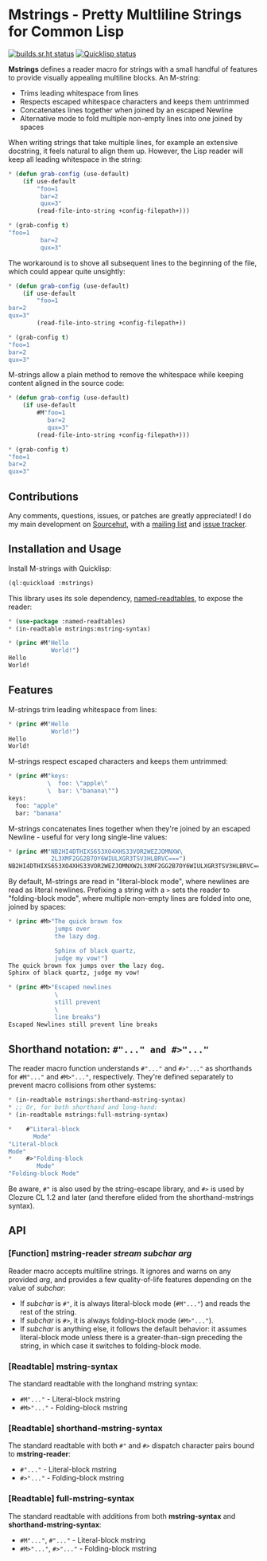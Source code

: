 # Mstrings - Pretty Multliline Strings for Common Lisp
[![builds.sr.ht status](https://builds.sr.ht/~shunter/mstrings/commits/master/test.yml.svg)](https://builds.sr.ht/~shunter/mstrings/commits/master/test.yml)
[![Quicklisp status](https://quickdocs.org/badge/mstrings.svg)](https://quickdocs.org/mstrings)

**Mstrings** defines a reader macro for strings with a small handful of
features to provide visually appealing multiline blocks. An M-string:

- Trims leading whitespace from lines
- Respects escaped whitespace characters and keeps them untrimmed
- Concatenates lines together when joined by an escaped Newline
- Alternative mode to fold multiple non-empty lines into one joined by spaces

When writing strings that take multiple lines, for example an extensive
docstring, it feels natural to align them up. However, the Lisp reader will
keep all leading whitespace in the string:

```lisp
* (defun grab-config (use-default)
    (if use-default
        "foo=1
         bar=2
         qux=3"
        (read-file-into-string +config-filepath+)))

* (grab-config t)
"foo=1
         bar=2
         qux=3"
```

The workaround is to shove all subsequent lines to the beginning of the file,
which could appear quite unsightly:

```lisp
* (defun grab-config (use-default)
    (if use-default
        "foo=1
bar=2
qux=3"
        (read-file-into-string +config-filepath+))

* (grab-config t)
"foo=1
bar=2
qux=3"
```

M-strings allow a plain method to remove the whitespace while keeping content
aligned in the source code:

```lisp
* (defun grab-config (use-default)
    (if use-default
        #M"foo=1
           bar=2
           qux=3"
        (read-file-into-string +config-filepath+)))

* (grab-config t)
"foo=1
bar=2
qux=3"
```

## Contributions

Any comments, questions, issues, or patches are greatly appreciated!
I do my main development on [Sourcehut](https://sr.ht/~shunter/mstrings/), with a [mailing list](https://lists.sr.ht/~shunter/public-inbox) and [issue tracker](https://todo.sr.ht/~shunter/mstrings).

## Installation and Usage

Install M-strings with Quicklisp:

```lisp
(ql:quickload :mstrings)
```

This library uses its sole dependency,
[named-readtables](https://named-readtables.common-lisp.dev),
to expose the reader:

```lisp
* (use-package :named-readtables)
* (in-readtable mstrings:mstring-syntax)

* (princ #M"Hello
            World!")
Hello
World!
```

## Features

M-strings trim leading whitespace from lines:

```lisp
* (princ #M"Hello
            World!")
Hello
World!
```

M-strings respect escaped characters and keeps them untrimmed:

```lisp
* (princ #M"keys:
           \  foo: \"apple\"
           \  bar: \"banana\"")
keys:
  foo: "apple"
  bar: "banana"
```

M-strings concatenates lines together when they're joined by an escaped Newline - useful for very long single-line values:

```lisp
* (princ #M"NB2HI4DTHIXS653XO4XHS33VOR2WEZJOMNXW\
            2L3XMF2GG2B7OY6WIULXGR3TSV3HLBRVC===")
NB2HI4DTHIXS653XO4XHS33VOR2WEZJOMNXW2L3XMF2GG2B7OY6WIULXGR3TSV3HLBRVC===
```

By default, M-strings are read in "literal-block mode", where newlines are read
as literal newlines. Prefixing a string with a `>` sets the reader to
"folding-block mode", where multiple non-empty lines are folded into one,
joined by spaces:

```lisp
* (princ #M>"The quick brown fox
             jumps over
             the lazy dog.

             Sphinx of black quartz,
             judge my vow!")
The quick brown fox jumps over the lazy dog.
Sphinx of black quartz, judge my vow!

* (princ #M>"Escaped newlines
             \
             still prevent
             \
             line breaks")
Escaped Newlines still prevent line breaks
```

## Shorthand notation: `#"..." and #>"..."`

The reader macro function understands `#"..."` and `#>"..."` as shorthands for
`#M"..."` and `#M>"..."`, respectively. They're defined separately to prevent
macro collisions from other systems:

```lisp
* (in-readtable mstrings:shorthand-mstring-syntax)
* ;; Or, for both shorthand and long-hand:
* (in-readtable mstrings:full-mstring-syntax)

*    #"Literal-block
       Mode"
"Literal-block
Mode"
*    #>"Folding-block
        Mode"
"Folding-block Mode"
```

Be aware, `#"` is also used by the string-escape library, and `#>` is used by
Clozure CL 1.2 and later (and therefore elided from the shorthand-mstrings
syntax).

## API

### [Function] **mstring-reader** *stream subchar arg*

Reader macro accepts multiline strings. It ignores and warns on any provided
*arg*, and provides a few quality-of-life features depending on the value of
*subchar*:

- If *subchar* is `#"`, it is always literal-block mode (`#M"..."`) and reads
  the rest of the string.
- If *subchar* is `#>`, it is always folding-block mode (`#M>"..."`).
- If *subchar* is anything else, it follows the default behavior: it assumes
  literal-block mode unless there is a greater-than-sign preceding the string,
  in which case it switches to folding-block mode.

### [Readtable] **mstring-syntax**

The standard readtable with the longhand mstring syntax:

- `#M"..."` - Literal-block mstring
- `#M>"..."` - Folding-block mstring

### [Readtable] **shorthand-mstring-syntax**

The standard readtable with both `#"` and `#>` dispatch character pairs bound
to **mstring-reader**:

- `#"..."` - Literal-block mstring
- `#>"..."` - Folding-block mstring

### [Readtable] **full-mstring-syntax**

The standard readtable with additions from both **mstring-syntax** and
**shorthand-mstring-syntax**:

- `#M"..."`, `#"..."` - Literal-block mstring
- `#M>"..."`, `#>"..."` - Folding-block mstring
